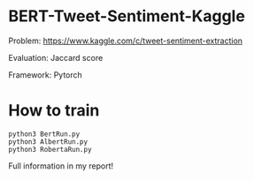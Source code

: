 # BERT-Tweet-Sentiment-Kaggle
Problem: https://www.kaggle.com/c/tweet-sentiment-extraction

Evaluation: Jaccard score

Framework: Pytorch
# How to train
```
python3 BertRun.py
python3 AlbertRun.py
python3 RobertaRun.py
```
Full information in my report!
